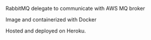 RabbitMQ delegate to communicate with AWS MQ broker

Image and containerized with Docker 

Hosted and deployed on Heroku. 
